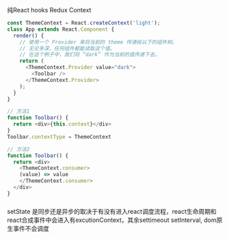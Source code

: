 纯React hooks
Redux
Context



```typescript
const ThemeContext = React.createContext('light');
class App extends React.Component {
  render() {
    // 使用一个 Provider 来将当前的 theme 传递给以下的组件树。
    // 无论多深，任何组件都能读取这个值。
    // 在这个例子中，我们将 “dark” 作为当前的值传递下去。
    return (
      <ThemeContext.Provider value="dark">
        <Toolbar />
      </ThemeContext.Provider>
    );
  }
}

// 方法1
function Toolbar() {
  return <div>{this.context}</div>
}
Toolbar.contextType = ThemeContext

// 方法2
function Toolbar() {
  return <div>
    <ThemeContext.consumer>
    (value) => value
    </ThemeContext.consumer>
  </div>
}


```
### 
setState 是同步还是异步的取决于有没有进入react调度流程，react生命周期和react合成事件中会进入有excutionContext，其余settimeout setInterval, dom原生事件不会调度